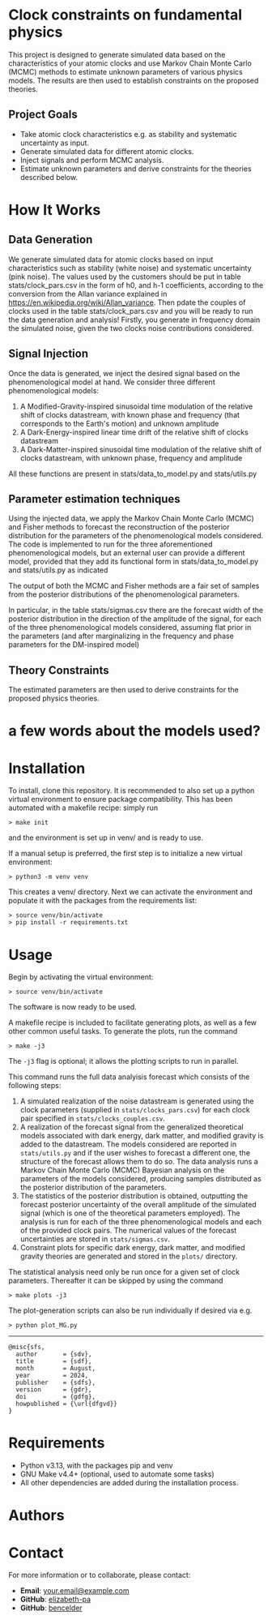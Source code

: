 # Clock constraints on fundamental physics

This project is designed to generate simulated data based on the characteristics of your atomic clocks and use Markov Chain Monte Carlo (MCMC) methods to estimate unknown parameters of various physics models. The results are then used to establish constraints on the proposed theories.

## Project Goals
- Take atomic clock characteristics e.g. as stability and systematic uncertainty as input.
- Generate simulated data for different atomic clocks.
- Inject signals and perform MCMC analysis.
- Estimate unknown parameters and derive constraints for the theories described below.

# How It Works

## Data Generation
We generate simulated data for atomic clocks based on input characteristics such as stability (white noise) and systematic uncertainty (pink noise). The values used by the customers should be put in table stats/clock_pars.csv in the form of h0, and h-1 coefficients, according to the conversion from the Allan variance explained in https://en.wikipedia.org/wiki/Allan_variance. Then pdate the couples of clocks used in the table stats/clock_pars.csv and you will be ready to run the data generation and analysis!
Firstly, you generate in frequency domain the simulated noise, given the two clocks noise contributions considered.

## Signal Injection
Once the data is generated, we inject the desired signal based on the phenomenological model at hand. We consider three different phenomenological models:
1. A Modified-Gravity-inspired sinusoidal time modulation of the relative shift of clocks datastream, with known phase and frequency (that corresponds to the Earth's motion) and unknown amplitude
2. A Dark-Energy-inspired linear time drift of the relative shift of clocks datastream
3. A Dark-Matter-inspired sinusoidal time modulation of the relative shift of clocks datastream, with unknown phase, frequency and amplitude

All these functions are present in stats/data_to_model.py and stats/utils.py

## Parameter estimation techniques
Using the injected data, we apply the Markov Chain Monte Carlo (MCMC) and Fisher methods to forecast the reconstruction of the posterior distribution for the parameters of the phenomenological models considered.
The code is implemented to run for the three aforementioned phenomenological models, but an external user can provide a different model, provided that they add its functional form in stats/data_to_model.py and stats/utils.py as indicated

The output of both the MCMC and Fisher methods are a fair set of samples from the posterior distributions of the phenomenological parameters.

In particular, in the table stats/sigmas.csv there are the forecast width of the posterior distribution in the direction of the amplitude of the signal, for each of the three phenomenological models considered, assuming flat prior in the parameters (and after marginalizing in the frequency and phase parameters for the DM-inspired model)

## Theory Constraints
The estimated parameters are then used to derive constraints for the proposed physics theories. 

# a few words about the models used?

# Installation

To install, clone this repository.  It is recommended to also set up
a python virtual environment to ensure package compatibility. This has been automated with a makefile recipe: simply run
```
> make init
```
and the environment is set up in venv/ and is ready to use.

If a manual setup is preferred, the first step is to initialize a new virtual environment:
```
> python3 -m venv venv
```
This creates a venv/ directory.  Next we can activate the environment
and populate it with the packages from the requirements list:
```
> source venv/bin/activate
> pip install -r requirements.txt
```

# Usage

Begin by activating the virtual environment:
```
> source venv/bin/activate
```
The software is now ready to be used.

A makefile recipe is included to facilitate generating plots, as well as a few other common useful tasks.  To generate the plots, run the command
```
> make -j3
```
The `-j3` flag is optional; it allows the plotting scripts to run in parallel.

This command runs the full data analyisis forecast which consists of the following steps:
1) A simulated realization of the noise datastream is generated using the clock parameters (supplied in `stats/clocks_pars.csv`) for each clock pair specified in `stats/clocks_couples.csv`.
2) A realization of the forecast signal from the generalized theoretical models associated with dark energy, dark matter, and modified gravity is added to the datastream. The models considered are reported in `stats/utils.py` and if the user wishes to forecast a different one, the structure of the forecast allows them to do so.
The data analysis runs a Markov Chain Monte Carlo (MCMC) Bayesian analysis on the parameters of the models considered, producing samples distributed as the posterior distribution of the parameters.
3) The statistics of the posterior distribution is obtained, outputting the forecast posterior uncertainty of the overall amplitude of the simulated signal (which is one of the theoretical parameters employed). The analysis is run for each of the three phenomenological models and each of the provided clock pairs. The numerical values of the forecast uncertainties are stored in `stats/sigmas.csv`.
4) Constraint plots for specific dark energy, dark matter, and modified gravity theories are generated and stored in the `plots/` directory.

The statistical analysis need only be run once for a given set of clock parameters.  Thereafter it can be skipped by using the command
```
> make plots -j3
```
The plot-generation scripts can also be run individually if desired via e.g.
```
> python plot_MG.py
```

---

```
@misc{sfs,
  author       = {sdv},
  title        = {sdf},
  month        = August,
  year         = 2024,
  publisher    = {sdfs},
  version      = {gdr},
  doi          = {gdfg},
  howpublished = {\url{dfgvd}}
}
```

# Requirements
- Python v3.13, with the packages pip and venv
- GNU Make v4.4+ (optional, used to automate some tasks)
- All other dependencies are added during the installation process.

# Authors

# Contact

For more information or to collaborate, please contact:

- **Email**: [your.email@example.com](mailto:your.email@example.com)
- **GitHub**: [elizabeth-pa](https://github.com/elizabeth-pa)
- **GitHub**: [bencelder](https://github.com/bencelder)
